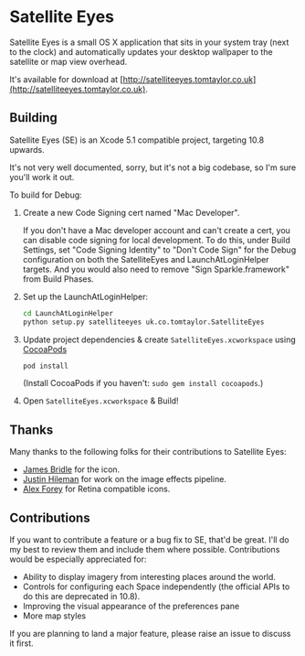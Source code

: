 Satellite Eyes
==

Satellite Eyes is a small OS X application that sits in your system tray (next
to the clock) and automatically updates your desktop wallpaper to the satellite
or map view overhead.

It's available for download at
[http://satelliteeyes.tomtaylor.co.uk](http://satelliteeyes.tomtaylor.co.uk).

Building
--

Satellite Eyes (SE) is an Xcode 5.1 compatible project, targeting 10.8 upwards.

It's not very well documented, sorry, but it's not a big codebase, so I'm sure
you'll work it out.

To build for Debug:

1. Create a new Code Signing cert named "Mac Developer". 

    If you don't have a Mac developer account and can't create a cert, you can disable code signing for local development. To do this, under Build Settings, set "Code Signing Identity" to "Don't Code Sign" for the Debug configuration on both the SatelliteEyes and LaunchAtLoginHelper targets. And you would also need to remove "Sign Sparkle.framework" from Build Phases.

2. Set up the LaunchAtLoginHelper:
   
   ```bash
   cd LaunchAtLoginHelper
   python setup.py satelliteeyes uk.co.tomtaylor.SatelliteEyes
   ```

3. Update project dependencies & create `SatelliteEyes.xcworkspace` using [CocoaPods](https://cocoapods.org/)
   
    ```bash
   pod install
   ```
  
   (Install CocoaPods if you haven't: `sudo gem install cocoapods`.)

4. Open `SatelliteEyes.xcworkspace` & Build!

Thanks
--

Many thanks to the following folks for their contributions to Satellite Eyes:

* [James Bridle](https://github.com/stml) for the icon.
* [Justin Hileman](https://github.com/bobthecow) for work on the image effects
  pipeline.
* [Alex Forey](https://github.com/alfo) for Retina compatible icons.

Contributions
--

If you want to contribute a feature or a bug fix to SE, that'd be great. I'll
do my best to review them and include them where possible. Contributions would
be especially appreciated for:

* Ability to display imagery from interesting places around the world.
* Controls for configuring each Space independently (the official APIs to do
  this are deprecated in 10.8).
* Improving the visual appearance of the preferences pane
* More map styles

If you are planning to land a major feature, please raise an issue to discuss
it first.
